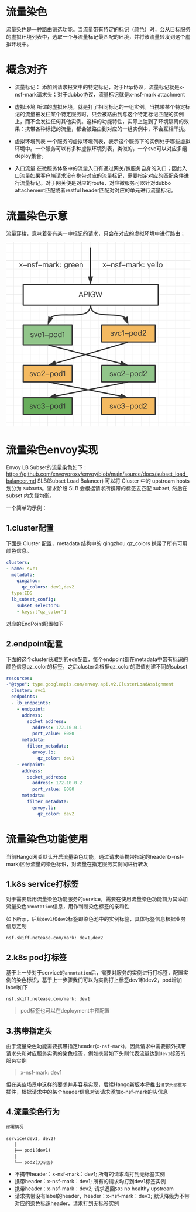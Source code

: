 # 流量染色

流量染色是一种路由筛选功能。当流量带有特定的标记（颜色）时，会从目标服务的虚拟环境列表中，选取一个与流量标记最匹配的环境，并将该流量转发到这个虚拟环境中。

# 概念对齐
* 流量标记：
  添加到请求报文中的特定标记，对于http协议，流量标记就是x-nsf-mark请求头；对于dubbo协议，流量标记就是x-nsf-mark attachment

* 虚拟环境
  所谓的虚拟环境，就是打了相同标记的一组实例。当携带某个特定标记的流量被发往某个特定服务时，只会被路由到与这个特定标记匹配的实例上，而不会发往任何其他实例。这样的功能特性，实际上达到了环境隔离的效果：携带各种标记的流量，都会被路由到对应的一组实例中，不会互相干扰。

* 虚拟环境列表
  一个服务的虚拟环境列表，表示这个服务下的实例处于哪些虚拟环境中。一个服务可以有多种虚拟环境列表，类似的，一个svc可以对应多组deploy集合。

* 入口流量
  在微服务体系中的流量入口有通过网关/微服务自身的入口；因此入口流量如果客户端请求没有携带对应的流量标记，需要指定对应的匹配条件进行流量标记。对于网关便是对应的route，对应微服务可以针对dubbo attachement匹配或者restful header匹配对对应的单元进行流量标记。

# 流量染色示意
流量穿梭，意味着带有某一中标记的请求，只会在对应的虚拟环境中进行路由；

![流量染色示意图](imgs/流量染色示意图.png)

# 流量染色envoy实现
Envoy LB Subset的流量染色如下：
https://github.com/envoyproxy/envoy/blob/main/source/docs/subset_load_balancer.md
SLB(Subset Load Balancer) 可以将 Cluster 中的 upstream hosts 划分为 subsets。请求阶段 SLB 会根据请求所携带的标签去匹配 subset, 然后在 subset 内负载均衡。

一个简单的示例：
## 1.cluster配置
下面是 Cluster 配置，metadata 结构中的 qingzhou.qz_colors 携带了所有可用颜色信息。
```yaml
clusters:
- name: svc1
  metadata:
    qingzhou:
	  qz_colors: dev1,dev2
  type:EDS
  lb_subset_config:
    subset_selectors:
	- keys:["qz_color"]
```

对应的EndPoint配置如下
## 2.endpoint配置
下面的这个cluster获取到的eds配置，每个endpoint都在metadata中带有标识的颜色信息qz_color的标签，之后cluster会根据qz_color的取值创建不同的subset
```yaml
resources:
-"@type": type.googleapis.com/envoy.api.v2.ClusterLoadAssignment
  cluster: svc1
  endpoints:
  - lb_endpoints:
    - endpoint:
	  address:
	    socket_address:
		  address: 172.10.0.1
		  port_value: 8080
      metadata:
	    filter_metadata:
		  envoy.lb:
		    qz_color: dev1
    - endpoint:
	  address:
	    socket_address:
		  address: 172.10.0.2
		  port_value: 8080
      metadata:
	    filter_metadata:
		  envoy.lb:
		    qz_color: dev2

```

# 流量染色功能使用

当前Hango网关默认开启流量染色功能，通过请求头携带指定的header(x-nsf-mark)区分流量的染色标识，对流量在指定服务实例间进行转发

## 1.k8s service打标签

对于需要启用流量染色功能服务的service，需要在使用流量染色功能前为其添加流量染色`annotation`信息，用作判断染色标签的亲和性

如下所示，后续`dev1`和`dev2`标签即染色池中的实例标签，具体标签信息根据业务信息定制

```shell
nsf.skiff.netease.com/mark: dev1,dev2
```

## 2.k8s pod打标签

基于上一步对于service的`annotation`后，需要对服务的实例进行打标签，配置实例的染色标识，基于上一步骤我们可以为实例打上标签dev1和dev2，pod增加label如下

```shell
nsf.skiff.netease.com/mark: dev1
```

> pod标签也可以在deployment中预配置

## 3.携带指定头

由于流量染色功能需要携带指定header(`x-nsf-mark`)，因此请求中需要额外携带请求头和对应服务实例的染色标签，例如携带如下头则代表流量达到`dev1`标签的服务实例

> x-nsf-mark: dev1

但在某些场景中这样的要求并非容易实现，后续Hango新版本将推出`请求头部重写`插件，根据请求中的某个header信息对该请求添加x-nsf-mark的头信息

## 4.流量染色行为

```shell
部署情况

service(dev1, dev2)
   │
   ├── pod1(dev1)
   │
   └── pod2(无标签)
```

- 不携带header：x-nsf-mark：dev1; 所有的请求均打到无标签实例
- 携带header：x-nsf-mark：dev1; 所有的请求均打到dev1标签实例
- 携带header：x-nsf-mark：dev2; 请求返回`503` no healthy upstream
- 请求携带没有label的header，header：x-nsf-mark：dev3; 默认降级为不带对应的染色标识header，请求打到无标签实例